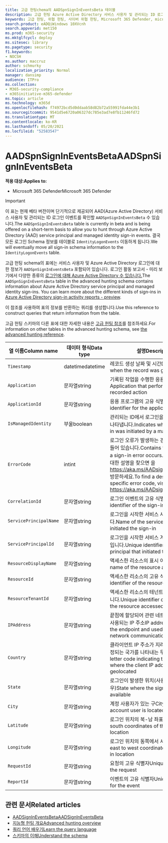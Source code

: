 ```yaml
---
title: 고급 헌팅chema의 AADSpnSignInEventsBeta 테이블
description: 고급 헌팅 Azure Active Directory 서비스 사용자 및 관리되는 ID 로그인 이벤트 테이블과 관련된 정보에 대해 자세히 알아보기
keywords: 고급 헌팅, 위협 헌팅, 사이버 위협 헌팅, Microsoft 365 Defender, microsoft 365, m365, 검색, 쿼리, 원격 분석, schema 참조, kusto, 표, 열, 데이터 형식, 설명, AlertInfo, 경고, 엔터티, 증거, 파일, IP 주소, 장치, 컴퓨터, 사용자, 계정, ID, AAD
search.product: eADQiWindows 10XVcnh
search.appverid: met150
ms.prod: m365-security
ms.mktglfcycl: deploy
ms.sitesec: library
ms.pagetype: security
f1.keywords:
- NOCSH
ms.author: maccruz
author: schmurky
localization_priority: Normal
manager: dansimp
audience: ITPro
ms.collection:
- M365-security-compliance
- m365initiative-m365-defender
ms.topic: article
ms.technology: m365d
ms.openlocfilehash: f74972bcd5d0ddaab58d82b72a55991fda44e3b1
ms.sourcegitcommit: 9541d5e6720a06327dc785e3ad7e8fb11246fd72
ms.translationtype: MT
ms.contentlocale: ko-KR
ms.lasthandoff: 05/20/2021
ms.locfileid: "52583547"
---
```

# <a name="aadspnsignineventsbeta"></a><span data-ttu-id="bd5f8-104">AADSpnSignInEventsBeta</span><span class="sxs-lookup"><span data-stu-id="bd5f8-104">AADSpnSignInEventsBeta</span></span>

<span data-ttu-id="bd5f8-105">**적용 대상:**</span><span class="sxs-lookup"><span data-stu-id="bd5f8-105">**Applies to:**</span></span>

- <span data-ttu-id="bd5f8-106">Microsoft 365 Defender</span><span class="sxs-lookup"><span data-stu-id="bd5f8-106">Microsoft 365 Defender</span></span>

>[!IMPORTANT]
> <span data-ttu-id="bd5f8-107">이 표는 현재 베타 버전이며 단기적으로 제공되어 AAD(Azure Active Directory) 서비스 사용자 및 관리되는 ID 로그인 이벤트를 확인할 `AADSpnSignInEventsBeta` 수 있습니다.</span><span class="sxs-lookup"><span data-stu-id="bd5f8-107">The `AADSpnSignInEventsBeta` table is currently in beta and is being offered on a short-term basis to allow you to hunt through Azure Active Directory (AAD) service principal and managed identity sign-in events.</span></span> <span data-ttu-id="bd5f8-108">결국 모든 로그인 Schema 정보를 테이블로 `IdentityLogonEvents` 이동하게 됩니다.</span><span class="sxs-lookup"><span data-stu-id="bd5f8-108">We will eventually move all sign-in schema information to the `IdentityLogonEvents` table.</span></span>



<span data-ttu-id="bd5f8-109">고급 헌팅 schema의 표에는 서비스 사용자 및 Azure Active Directory 로그인에 대한 정보가 `AADSpnSignInEventsBeta` 포함되어 있습니다. 로그인 활동 보고서 - 미리 보기에서 다양한 종류의 [로그인에 대해 Azure Active Directory 수 있습니다.](/azure/active-directory/reports-monitoring/concept-all-sign-ins)</span><span class="sxs-lookup"><span data-stu-id="bd5f8-109">The `AADSpnSignInEventsBeta` table in the advanced hunting schema contains information about Azure Active Directory service principal and managed identity sign-ins. You can learn more about the different kinds of sign-ins in [Azure Active Directory sign-in activity reports - preview](/azure/active-directory/reports-monitoring/concept-all-sign-ins).</span></span>

<span data-ttu-id="bd5f8-110">이 참조를 사용하여 표의 정보를 반환하는 쿼리를 생성합니다.</span><span class="sxs-lookup"><span data-stu-id="bd5f8-110">Use this reference to construct queries that return information from the table.</span></span>

<span data-ttu-id="bd5f8-111">고급 헌팅 스키마의 다른 표에 대한 자세한 내용은 [고급 헌팅 참조](/windows/security/threat-protection/microsoft-defender-atp/advanced-hunting-reference)를 참조하세요.</span><span class="sxs-lookup"><span data-stu-id="bd5f8-111">For information on other tables in the advanced hunting schema, see [the advanced hunting reference](/windows/security/threat-protection/microsoft-defender-atp/advanced-hunting-reference).</span></span>





| <span data-ttu-id="bd5f8-112">열 이름</span><span class="sxs-lookup"><span data-stu-id="bd5f8-112">Column name</span></span>     | <span data-ttu-id="bd5f8-113">데이터 형식</span><span class="sxs-lookup"><span data-stu-id="bd5f8-113">Data type</span></span> | <span data-ttu-id="bd5f8-114">설명</span><span class="sxs-lookup"><span data-stu-id="bd5f8-114">Description</span></span>   |
| ----- | ----- | ---- |
| `Timestamp` | <span data-ttu-id="bd5f8-115">datetime</span><span class="sxs-lookup"><span data-stu-id="bd5f8-115">datetime</span></span>      | <span data-ttu-id="bd5f8-116">레코드 생성 날짜 및 시간</span><span class="sxs-lookup"><span data-stu-id="bd5f8-116">Date and time when the record was generated</span></span>                                                                                                     |
| `Application`          | <span data-ttu-id="bd5f8-117">문자열</span><span class="sxs-lookup"><span data-stu-id="bd5f8-117">string</span></span>        | <span data-ttu-id="bd5f8-118">기록된 작업을 수행한 응용 프로그램</span><span class="sxs-lookup"><span data-stu-id="bd5f8-118">Application that performed the recorded action</span></span>                                                                                                   |
| `ApplicationId`        | <span data-ttu-id="bd5f8-119">문자열</span><span class="sxs-lookup"><span data-stu-id="bd5f8-119">string</span></span>        | <span data-ttu-id="bd5f8-120">응용 프로그램의 고유 식별자</span><span class="sxs-lookup"><span data-stu-id="bd5f8-120">Unique identifier for the application</span></span>                                                                                                           |
| `IsManagedIdentity`    | <span data-ttu-id="bd5f8-121">부울</span><span class="sxs-lookup"><span data-stu-id="bd5f8-121">boolean</span></span>       | <span data-ttu-id="bd5f8-122">관리되는 ID에서 로그인을 시작한지 여부를 나타냅니다.</span><span class="sxs-lookup"><span data-stu-id="bd5f8-122">Indicates whether the sign-in was initiated by a managed identity</span></span>                                                                               |
| `ErrorCode`            | <span data-ttu-id="bd5f8-123">int</span><span class="sxs-lookup"><span data-stu-id="bd5f8-123">int</span></span>        | <span data-ttu-id="bd5f8-124">로그인 오류가 발생하는 경우 오류 코드가 들어 있습니다.</span><span class="sxs-lookup"><span data-stu-id="bd5f8-124">Contains the error code if a sign-in error occurs.</span></span> <span data-ttu-id="bd5f8-125">특정 오류 코드에 대한 설명을 찾으면 을 <https://aka.ms/AADsigninsErrorCodes> 방문하세요.</span><span class="sxs-lookup"><span data-stu-id="bd5f8-125">To find a description of a specific error code, visit <https://aka.ms/AADsigninsErrorCodes>.</span></span> |
| `CorrelationId`        | <span data-ttu-id="bd5f8-126">문자열</span><span class="sxs-lookup"><span data-stu-id="bd5f8-126">string</span></span>        | <span data-ttu-id="bd5f8-127">로그인 이벤트의 고유 식별자</span><span class="sxs-lookup"><span data-stu-id="bd5f8-127">Unique identifier of the sign-in event</span></span>                                                                                                          |
| `ServicePrincipalName` | <span data-ttu-id="bd5f8-128">문자열</span><span class="sxs-lookup"><span data-stu-id="bd5f8-128">string</span></span>        | <span data-ttu-id="bd5f8-129">로그인을 시작한 서비스 사용자 이름입니다.</span><span class="sxs-lookup"><span data-stu-id="bd5f8-129">Name of the service principal that initiated the sign-in</span></span>                                                                                        |
| `ServicePrincipalId`   | <span data-ttu-id="bd5f8-130">문자열</span><span class="sxs-lookup"><span data-stu-id="bd5f8-130">string</span></span>        | <span data-ttu-id="bd5f8-131">로그인을 시작한 서비스 계정의 고유 식별자입니다.</span><span class="sxs-lookup"><span data-stu-id="bd5f8-131">Unique identifier of the service principal that initiated the sign-in</span></span>                                                                           |
| `ResourceDisplayName`  | <span data-ttu-id="bd5f8-132">문자열</span><span class="sxs-lookup"><span data-stu-id="bd5f8-132">string</span></span>        | <span data-ttu-id="bd5f8-133">액세스한 리소스의 표시 이름</span><span class="sxs-lookup"><span data-stu-id="bd5f8-133">Display name of the resource accessed</span></span>                                                                                                           |
| `ResourceId`           | <span data-ttu-id="bd5f8-134">문자열</span><span class="sxs-lookup"><span data-stu-id="bd5f8-134">string</span></span>        | <span data-ttu-id="bd5f8-135">액세스한 리소스의 고유 식별자</span><span class="sxs-lookup"><span data-stu-id="bd5f8-135">Unique identifier of the resource accessed</span></span>                                                                                                      |
| `ResourceTenantId`     | <span data-ttu-id="bd5f8-136">문자열</span><span class="sxs-lookup"><span data-stu-id="bd5f8-136">string</span></span>        | <span data-ttu-id="bd5f8-137">액세스한 리소스의 테넌트의 고유 식별자입니다.</span><span class="sxs-lookup"><span data-stu-id="bd5f8-137">Unique identifier of the tenant of the resource accessed</span></span>                                                                                        |
| `IPAddress`            | <span data-ttu-id="bd5f8-138">문자열</span><span class="sxs-lookup"><span data-stu-id="bd5f8-138">string</span></span>        | <span data-ttu-id="bd5f8-139">끝점에 할당되어 관련 네트워크 통신 중에 사용되는 IP 주소</span><span class="sxs-lookup"><span data-stu-id="bd5f8-139">IP address assigned to the endpoint and used during related network communications</span></span>                                                              |
| `Country`          | <span data-ttu-id="bd5f8-140">문자열</span><span class="sxs-lookup"><span data-stu-id="bd5f8-140">string</span></span>        | <span data-ttu-id="bd5f8-141">클라이언트 IP 주소가 지리적으로 위치가 지정되는 국가를 나타내는 두 글자 코드</span><span class="sxs-lookup"><span data-stu-id="bd5f8-141">Two-letter code indicating the country where the client IP address is geolocated</span></span>                                                                |
| `State`                | <span data-ttu-id="bd5f8-142">문자열</span><span class="sxs-lookup"><span data-stu-id="bd5f8-142">string</span></span>        | <span data-ttu-id="bd5f8-143">로그인이 발생한 위치(사용 가능한 경우)</span><span class="sxs-lookup"><span data-stu-id="bd5f8-143">State where the sign-in occurred, if available</span></span>                                                                                                  |
| `City`                 | <span data-ttu-id="bd5f8-144">문자열</span><span class="sxs-lookup"><span data-stu-id="bd5f8-144">string</span></span>        | <span data-ttu-id="bd5f8-145">계정 사용자가 있는 구</span><span class="sxs-lookup"><span data-stu-id="bd5f8-145">City where the account user is located</span></span>                                                                                                          |
| `Latitude`             | <span data-ttu-id="bd5f8-146">문자열</span><span class="sxs-lookup"><span data-stu-id="bd5f8-146">string</span></span>        | <span data-ttu-id="bd5f8-147">로그인 위치의 북-남 좌표</span><span class="sxs-lookup"><span data-stu-id="bd5f8-147">The north to south coordinates of the sign-in location</span></span>                                                                                          |
| `Longitude`            | <span data-ttu-id="bd5f8-148">문자열</span><span class="sxs-lookup"><span data-stu-id="bd5f8-148">string</span></span>        | <span data-ttu-id="bd5f8-149">로그인 위치의 동쪽에서 서 좌표까지</span><span class="sxs-lookup"><span data-stu-id="bd5f8-149">The east to west coordinates of the sign-in location</span></span>                                                                                            |
| `RequestId`            | <span data-ttu-id="bd5f8-150">문자열</span><span class="sxs-lookup"><span data-stu-id="bd5f8-150">string</span></span>        | <span data-ttu-id="bd5f8-151">요청의 고유 식별자</span><span class="sxs-lookup"><span data-stu-id="bd5f8-151">Unique identifier of the request</span></span>                                                                                                                |
|`ReportId` | <span data-ttu-id="bd5f8-152">문자열</span><span class="sxs-lookup"><span data-stu-id="bd5f8-152">string</span></span> | <span data-ttu-id="bd5f8-153">이벤트의 고유 식별자</span><span class="sxs-lookup"><span data-stu-id="bd5f8-153">Unique identifier for the event</span></span> | 

 

## <a name="related-articles"></a><span data-ttu-id="bd5f8-154">관련 문서</span><span class="sxs-lookup"><span data-stu-id="bd5f8-154">Related articles</span></span>

-   [<span data-ttu-id="bd5f8-155">AADSignInEventsBeta</span><span class="sxs-lookup"><span data-stu-id="bd5f8-155">AADSignInEventsBeta</span></span>](./advanced-hunting-aadsignineventsbeta-table.md)
-   [<span data-ttu-id="bd5f8-156">지능형 헌팅 개요</span><span class="sxs-lookup"><span data-stu-id="bd5f8-156">Advanced hunting overview</span></span>](/windows/security/threat-protection/microsoft-defender-atp/advanced-hunting-overview)
-   [<span data-ttu-id="bd5f8-157">쿼리 언어 배우기</span><span class="sxs-lookup"><span data-stu-id="bd5f8-157">Learn the query language</span></span>](/windows/security/threat-protection/microsoft-defender-atp/advanced-hunting-query-language)
-   [<span data-ttu-id="bd5f8-158">스키마의 이해</span><span class="sxs-lookup"><span data-stu-id="bd5f8-158">Understand the schema</span></span>](/windows/security/threat-protection/microsoft-defender-atp/advanced-hunting-schema-reference)